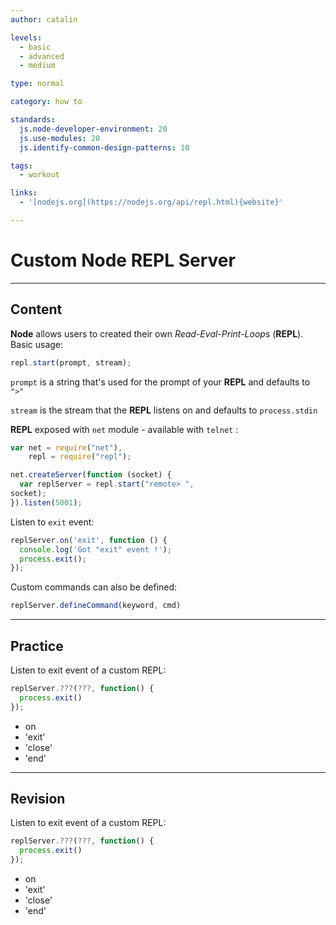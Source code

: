 ```yaml
---
author: catalin

levels:
  - basic
  - advanced
  - medium

type: normal

category: how to

standards:
  js.node-developer-environment: 20
  js.use-modules: 20
  js.identify-common-design-patterns: 10

tags:
  - workout

links:
  - '[nodejs.org](https://nodejs.org/api/repl.html){website}'

---
```


# Custom Node REPL Server

---
## Content

**Node** allows users to created their own *Read-Eval-Print-Loop*s (**REPL**).
Basic usage:
```javascript
repl.start(prompt, stream);

```
`prompt` is a string that's used for the prompt of your **REPL** and defaults to `">"`

`stream` is the stream that the **REPL** listens on and defaults to `process.stdin`


**REPL** exposed with `net` module - available with `telnet` :
```javascript
var net = require("net"),
    repl = require("repl");

net.createServer(function (socket) {
  var replServer = repl.start("remote> ",
socket);  
}).listen(5001);
```
Listen to `exit` event:
```javascript
replServer.on('exit', function () {
  console.log('Got "exit" event !');
  process.exit();
});
```
Custom commands can also be defined:
```javascript
replServer.defineCommand(keyword, cmd)
```

---
## Practice

Listen to exit event of a custom REPL:
```javascript
replServer.???(???, function() {
  process.exit()
});

```

* on
* 'exit'
* 'close'
* 'end'

---
## Revision

Listen to exit event of a custom REPL:
```javascript
replServer.???(???, function() {
  process.exit()
});

```

* on
* 'exit'
* 'close'
* 'end'
